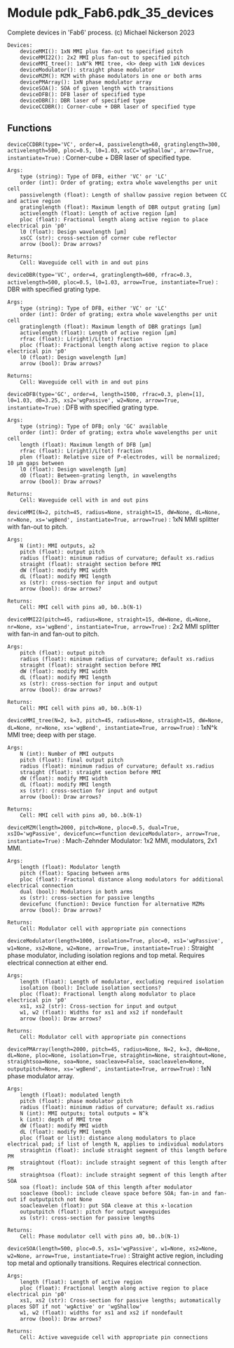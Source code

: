 Module pdk_Fab6.pdk_35_devices
==============================
Complete devices in 'Fab6' process.
(c) Michael Nickerson 2023

    Devices:
        deviceMMI(): 1xN MMI plus fan-out to specified pitch
        deviceMMI22(): 2x2 MMI plus fan-out to specified pitch
        deviceMMI_tree(): 1xN^k MMI tree, <k> deep with 1xN devices
        deviceModulator(): straight phase modulator
        deviceMZM(): MZM with phase modulators in one or both arms
        devicePMArray(): 1xN phase modulator array
        deviceSOA(): SOA of given length with transitions
        deviceDFB(): DFB laser of specified type
        deviceDBR(): DBR laser of specified type
        deviceCCDBR(): Corner-cube + DBR laser of specified type

Functions
---------

    
`deviceCCDBR(type='VC', order=4, passivelength=60, gratinglength=300, activelength=500, ploc=0.5, l0=1.03, xsCC='wgShallow', arrow=True, instantiate=True)`
:   Corner-cube + DBR laser of specified type.
    
    Args:
        type (string): Type of DFB, either 'VC' or 'LC'
        order (int): Order of grating; extra whole wavelengths per unit cell
        passivelength (float): Length of shallow passive region between CC and active region
        gratinglength (float): Maximum length of DBR output grating [µm]
        activelength (float): Length of active region [µm]
        ploc (float): Fractional length along active region to place electrical pin 'p0'
        l0 (float): Design wavelength [µm]
        xsCC (str): cross-section of corner cube reflector
        arrow (bool): Draw arrows?
    
    Returns:
        Cell: Waveguide cell with in and out pins

    
`deviceDBR(type='VC', order=4, gratinglength=600, rfrac=0.3, activelength=500, ploc=0.5, l0=1.03, arrow=True, instantiate=True)`
:   DBR with specified grating type.
    
    Args:
        type (string): Type of DFB, either 'VC' or 'LC'
        order (int): Order of grating; extra whole wavelengths per unit cell
        gratinglength (float): Maximum length of DBR gratings [µm]
        activelength (float): Length of active region [µm]
        rfrac (float): L(right)/L(tot) fraction
        ploc (float): Fractional length along active region to place electrical pin 'p0'
        l0 (float): Design wavelength [µm]
        arrow (bool): Draw arrows?
    
    Returns:
        Cell: Waveguide cell with in and out pins

    
`deviceDFB(type='GC', order=4, length=1500, rfrac=0.3, plen=[1], l0=1.03, d0=3.25, xs2='wgPassive', w2=None, arrow=True, instantiate=True)`
:   DFB with specified grating type.
    
    Args:
        type (string): Type of DFB; only 'GC' available
        order (int): Order of grating; extra whole wavelengths per unit cell
        length (float): Maximum length of DFB [µm]
        rfrac (float): L(right)/L(tot) fraction
        plen (float): Relative size of P-electrodes, will be normalized; 10 µm gaps between
        l0 (float): Design wavelength [µm]
        d0 (float): Between-grating length, in wavelengths
        arrow (bool): Draw arrows?
    
    Returns:
        Cell: Waveguide cell with in and out pins

    
`deviceMMI(N=2, pitch=45, radius=None, straight=15, dW=None, dL=None, nr=None, xs='wgBend', instantiate=True, arrow=True)`
:   1xN MMI splitter with fan-out to <pitch> pitch.
    
    Args:
        N (int): MMI outputs, ≥2
        pitch (float): output pitch
        radius (float): minimum radius of curvature; default xs.radius
        straight (float): straight section before MMI
        dW (float): modify MMI width
        dL (float): modify MMI length
        xs (str): cross-section for input and output
        arrow (bool): draw arrows?
    
    Returns:
        Cell: MMI cell with pins a0, b0..b(N-1)

    
`deviceMMI22(pitch=45, radius=None, straight=15, dW=None, dL=None, nr=None, xs='wgBend', instantiate=True, arrow=True)`
:   2x2 MMI splitter with fan-in and fan-out to <pitch> pitch.
    
    Args:
        pitch (float): output pitch
        radius (float): minimum radius of curvature; default xs.radius
        straight (float): straight section before MMI
        dW (float): modify MMI width
        dL (float): modify MMI length
        xs (str): cross-section for input and output
        arrow (bool): draw arrows?
    
    Returns:
        Cell: MMI cell with pins a0, b0..b(N-1)

    
`deviceMMI_tree(N=2, k=3, pitch=45, radius=None, straight=15, dW=None, dL=None, nr=None, xs='wgBend', instantiate=True, arrow=True)`
:   1xN^k MMI tree; <k> deep with <N> per stage.
    
    Args:
        N (int): Number of MMI outputs
        pitch (float): final output pitch
        radius (float): minimum radius of curvature; default xs.radius
        straight (float): straight section before MMI
        dW (float): modify MMI width
        dL (float): modify MMI length
        xs (str): cross-section for input and output
        arrow (bool): Draw arrows?
    
    Returns:
        Cell: MMI cell with pins a0, b0..b(N-1)

    
`deviceMZM(length=2000, pitch=None, ploc=0.5, dual=True, xsIO='wgPassive', devicefunc=<function deviceModulator>, arrow=True, instantiate=True)`
:   Mach-Zehnder Modulator: 1x2 MMI, modulators, 2x1 MMI.
    
    Args:
        length (float): Modulator length
        pitch (float): Spacing between arms
        ploc (float): Fractional distance along modulators for additional electrical connection
        dual (bool): Modulators in both arms
        xs (str): cross-section for passive lengths
        devicefunc (function): Device function for alternative MZMs
        arrow (bool): Draw arrows?
    
    Returns:
        Cell: Modulator cell with appropriate pin connections

    
`deviceModulator(length=1000, isolation=True, ploc=0, xs1='wgPassive', w1=None, xs2=None, w2=None, arrow=True, instantiate=True)`
:   Straight phase modulator, including isolation regions and top metal. Requires electrical connection at either end.
    
    Args:
        length (float): Length of modulator, excluding required isolation
        isolation (bool): Include isolation sections?
        ploc (float): Fractional length along modulator to place electrical pin 'p0'
        xs1, xs2 (str): Cross-section for input and output
        w1, w2 (float): Widths for xs1 and xs2 if nondefault
        arrow (bool): Draw arrows?
    
    Returns:
        Cell: Modulator cell with appropriate pin connections

    
`devicePMArray(length=2000, pitch=45, radius=None, N=2, k=3, dW=None, dL=None, ploc=None, isolation=True, straightin=None, straightout=None, straightsoa=None, soa=None, soacleave=False, soacleavelen=None, outputpitch=None, xs='wgBend', instantiate=True, arrow=True)`
:   1xN phase modulator array.
    
    Args:
        length (float): modulated length
        pitch (float): phase modulator pitch
        radius (float): minimum radius of curvature; default xs.radius
        N (int): MMI outputs; total outputs = N^k
        k (int): depth of MMI tree
        dW (float): modify MMI width
        dL (float): modify MMI length
        ploc (float or list): distance along modulators to place electrical pad; if list of length N, applies to individual modulators
        straightin (float): include straight segment of this length before PM
        straightout (float): include straight segment of this length after PM
        straightsoa (float): include straight segment of this length after SOA
        soa (float): include SOA of this length after modulator
        soacleave (bool): include cleave space before SOA; fan-in and fan-out if outputpitch not None
        soacleavelen (float): put SOA cleave at this x-location
        outputpitch (float): pitch for output waveguides
        xs (str): cross-section for passive lengths
    
    Returns:
        Cell: Phase modulator cell with pins a0, b0..b(N-1)

    
`deviceSOA(length=500, ploc=0.5, xs1='wgPassive', w1=None, xs2=None, w2=None, arrow=True, instantiate=True)`
:   Straight active region, including top metal and optionally transitions. Requires electrical connection.
    
    Args:
        length (float): Length of active region
        ploc (float): Fractional length along active region to place electrical pin 'p0'
        xs1, xs2 (str): Cross-section for passive lengths; automatically places SDT if not 'wgActive' or 'wgShallow'
        w1, w2 (float): widths for xs1 and xs2 if nondefault
        arrow (bool): Draw arrows?
    
    Returns:
        Cell: Active waveguide cell with appropriate pin connections